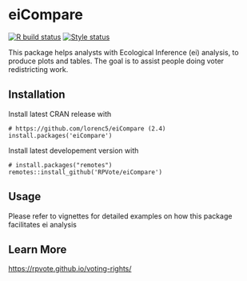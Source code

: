 # eiCompare
[![R build status](https://github.com/RPVote/eiCompare/workflows/R-CMD-check/badge.svg)](https://github.com/RPVote/eiCompare/actions?workflow=R-CMD-check)
[![Style status](https://github.com/RPVote/eiCompare/workflows/Styler/badge.svg)](https://github.com/RPVote/eiCompare/actions?workflow=Styler)

This package helps analysts with Ecological Inference (ei) analysis, to produce plots and tables. 
The goal is to assist people doing voter redistricting work.

## Installation

Install latest CRAN release with 
```
# https://github.com/lorenc5/eiCompare (2.4)
install.packages('eiCompare')
```

Install latest developement version with
```
# install.packages("remotes")
remotes::install_github('RPVote/eiCompare')
```


## Usage

Please refer to vignettes for detailed examples on how this package facilitates ei analysis


## Learn More

https://rpvote.github.io/voting-rights/
